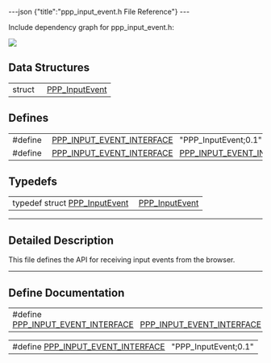 ---json {"title":"ppp_input_event.h File Reference"} ---

Include dependency graph for ppp_input_event.h:

![](/docs/native-client/pepper_beta/c/ppp__input__event_8h__incl.png)

## Data Structures

<table><tbody><tr class="odd"><td style="text-align: right;">struct  </td><td><a href="/docs/native-client/pepper_beta/c/struct_p_p_p___input_event__0__1/" class="el">PPP_InputEvent</a></td></tr></tbody></table>

## Defines

<table><tbody><tr class="odd"><td style="text-align: right;">#define </td><td><a href="/docs/native-client/pepper_beta/c/ppp__input__event_8h#afcc2e3ed6316bc950b7668d24f1c0476" class="el">PPP_INPUT_EVENT_INTERFACE</a>   "PPP_InputEvent;0.1"</td></tr><tr class="even"><td style="text-align: right;">#define </td><td><a href="/docs/native-client/pepper_beta/c/ppp__input__event_8h#a6e94d8b829723cdeff16b7433c87bbea" class="el">PPP_INPUT_EVENT_INTERFACE</a>   <a href="/docs/native-client/pepper_beta/c/ppp__input__event_8h#afcc2e3ed6316bc950b7668d24f1c0476" class="el">PPP_INPUT_EVENT_INTERFACE</a></td></tr></tbody></table>

## Typedefs

<table><tbody><tr class="odd"><td style="text-align: right;">typedef struct <a href="/docs/native-client/pepper_beta/c/struct_p_p_p___input_event__0__1/" class="el">PPP_InputEvent</a> </td><td><a href="/docs/native-client/pepper_beta/c/group___interfaces#ga9c2577b1c089f77e1e467d74bd97a940" class="el">PPP_InputEvent</a></td></tr></tbody></table>

---

<span id="details" class="anchor" style="margin: 0;"></span>

## Detailed Description

This file defines the API for receiving input events from the browser.

---

## Define Documentation

<span id="a6e94d8b829723cdeff16b7433c87bbea" class="anchor" style="margin: 0;"></span>

<table><tbody><tr class="odd"><td>#define <a href="/docs/native-client/pepper_beta/c/ppp__input__event_8h#a6e94d8b829723cdeff16b7433c87bbea" class="el">PPP_INPUT_EVENT_INTERFACE</a>   <a href="/docs/native-client/pepper_beta/c/ppp__input__event_8h#afcc2e3ed6316bc950b7668d24f1c0476" class="el">PPP_INPUT_EVENT_INTERFACE</a></td></tr></tbody></table>

<span id="afcc2e3ed6316bc950b7668d24f1c0476" class="anchor" style="margin: 0;"></span>

<table><tbody><tr class="odd"><td>#define <a href="/docs/native-client/pepper_beta/c/ppp__input__event_8h#afcc2e3ed6316bc950b7668d24f1c0476" class="el">PPP_INPUT_EVENT_INTERFACE</a>   "PPP_InputEvent;0.1"</td></tr></tbody></table>
